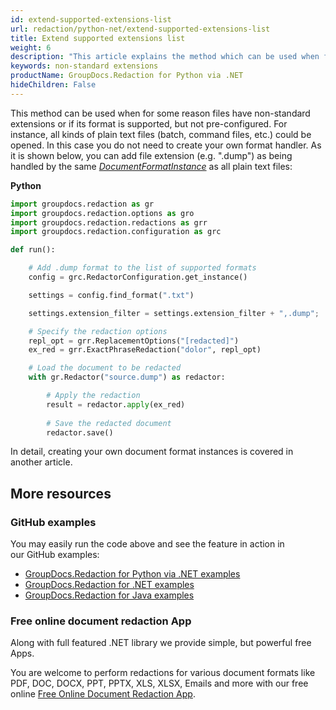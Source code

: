 ```yaml
---
id: extend-supported-extensions-list
url: redaction/python-net/extend-supported-extensions-list
title: Extend supported extensions list
weight: 6
description: "This article explains the method which can be used when for some reason files have non-standard extensions or if its format is supported, but not pre-configured."
keywords: non-standard extensions
productName: GroupDocs.Redaction for Python via .NET
hideChildren: False
---
```

This method can be used when for some reason files have non-standard extensions or if its format is supported, but not pre-configured. For instance, all kinds of plain text files (batch, command files, etc.) could be opened. In this case you do not need to create your own format handler. As it is shown below, you can add file extension (e.g. ".dump") as being handled by the same *[DocumentFormatInstance](https://reference.groupdocs.com/redaction/python-net/groupdocs.redaction.integration/documentformatinstance/)* as all plain text files:

**Python**

```python
import groupdocs.redaction as gr
import groupdocs.redaction.options as gro
import groupdocs.redaction.redactions as grr
import groupdocs.redaction.configuration as grc

def run():

    # Add .dump format to the list of supported formats
    config = grc.RedactorConfiguration.get_instance()

    settings = config.find_format(".txt")

    settings.extension_filter = settings.extension_filter + ",.dump";

    # Specify the redaction options
    repl_opt = grr.ReplacementOptions("[redacted]")
    ex_red = grr.ExactPhraseRedaction("dolor", repl_opt)

    # Load the document to be redacted
    with gr.Redactor("source.dump") as redactor:

        # Apply the redaction
        result = redactor.apply(ex_red)
        
        # Save the redacted document
        redactor.save()
```

In detail, creating your own document format instances is covered in another article.

## More resources

### GitHub examples

You may easily run the code above and see the feature in action in our GitHub examples:

*   [GroupDocs.Redaction for Python via .NET examples](https://github.com/groupdocs-redaction/GroupDocs.Redaction-for-Python-via-.NET)
*   [GroupDocs.Redaction for .NET examples](https://github.com/groupdocs-redaction/GroupDocs.Redaction-for-.NET)
*   [GroupDocs.Redaction for Java examples](https://github.com/groupdocs-redaction/GroupDocs.Redaction-for-Java)
    

### Free online document redaction App

Along with full featured .NET library we provide simple, but powerful free Apps.

You are welcome to perform redactions for various document formats like PDF, DOC, DOCX, PPT, PPTX, XLS, XLSX, Emails and more with our free online [Free Online Document Redaction App](https://products.groupdocs.app/redaction).
